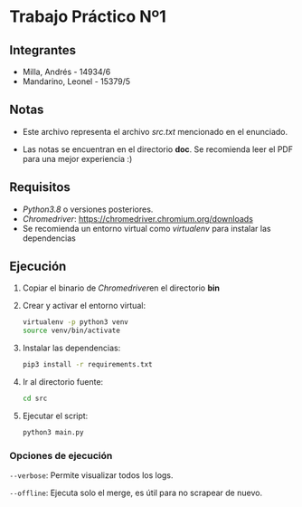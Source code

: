 # Trabajo Práctico Nº1

## Integrantes

- Milla, Andrés - 14934/6
- Mandarino, Leonel - 15379/5

## Notas

- Este archivo representa el archivo *src.txt* mencionado en el enunciado.

- Las notas se encuentran en el directorio **doc**. Se recomienda leer el PDF para una mejor experiencia :)

## Requisitos

- *Python3.8* o versiones posteriores.
- *Chromedriver*: https://chromedriver.chromium.org/downloads
- Se recomienda un entorno virtual como *virtualenv* para instalar las dependencias

## Ejecución

1. Copiar el binario de *Chromedriver*en el directorio **bin**

2. Crear y activar el entorno virtual:

   ```bash
   virtualenv -p python3 venv
   source venv/bin/activate
   ```

3. Instalar las dependencias:

   ```bash
   pip3 install -r requirements.txt
   ```

4. Ir al directorio fuente:

   ```bash
   cd src
   ```

5. Ejecutar el script:

   ```bash
   python3 main.py
   ```

### Opciones de ejecución

`--verbose`: Permite visualizar todos los logs.

`--offline`: Ejecuta solo el merge, es útil para no scrapear de nuevo.